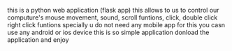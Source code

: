 this is a python web application (flask app)
this allows to us to control our computure's mouse movement, sound, scroll funtions, click, double click right click funtions
specially u do not need any mobile app for this 
you casn use any android or ios device 
this is so simple application 
donload the application and enjoy
